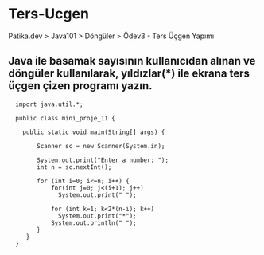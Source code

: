 # Ters-Ucgen
Patika.dev > Java101 > Döngüler > Ödev3 - Ters Üçgen Yapımı

## Java ile basamak sayısının kullanıcıdan alınan ve döngüler kullanılarak, yıldızlar(*) ile ekrana ters üçgen çizen programı yazın.

      import java.util.*;

      public class mini_proje_11 {

        public static void main(String[] args) {
        
            Scanner sc = new Scanner(System.in);

            System.out.print("Enter a number: ");
            int n = sc.nextInt();

            for (int i=0; i<=n; i++) {
                for(int j=0; j<(i+1); j++)
                  System.out.print(" ");

                for (int k=1; k<2*(n-i); k++) 
                  System.out.print("*");
                System.out.println(" ");
            }
         }
      }
